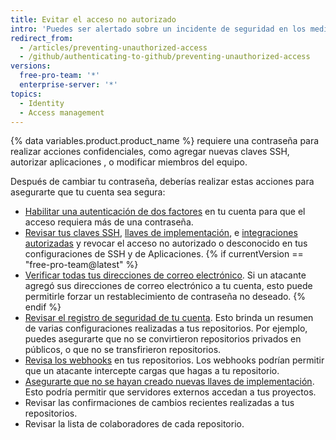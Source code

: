 ```yaml
---
title: Evitar el acceso no autorizado
intro: 'Puedes ser alertado sobre un incidente de seguridad en los medios, como el descubrimiento de [Heartbleed bug](http://heartbleed.com/), o pueden robar tu computadora mientras estás registrado en {% data variables.product.product_location %}. En dichos casos, cambiar tu contraseña previene cualquier acceso futuro no deseado a tu cuenta y a tus proyectos.'
redirect_from:
  - /articles/preventing-unauthorized-access
  - /github/authenticating-to-github/preventing-unauthorized-access
versions:
  free-pro-team: '*'
  enterprise-server: '*'
topics:
  - Identity
  - Access management
---
```

{% data variables.product.product_name %} requiere una contraseña para realizar acciones confidenciales, como agregar nuevas claves SSH, autorizar aplicaciones , o modificar miembros del equipo.

Después de cambiar tu contraseña, deberías realizar estas acciones para asegurarte que tu cuenta sea segura:

- [Habilitar una autenticación de dos factores](/articles/about-two-factor-authentication) en tu cuenta para que el acceso requiera más de una contraseña.
- [Revisar tus claves SSH](/articles/reviewing-your-ssh-keys), [llaves de implementación](/articles/reviewing-your-deploy-keys), e [integraciones autorizadas](/articles/reviewing-your-authorized-integrations) y revocar el acceso no autorizado o desconocido en tus configuraciones de SSH y de Aplicaciones.
{% if currentVersion == "free-pro-team@latest" %}
- [Verificar todas tus direcciones de correo electrónico](/articles/verifying-your-email-address). Si un atacante agregó sus direcciones de correo electrónico a tu cuenta, esto puede permitirle forzar un restablecimiento de contraseña no deseado.
{% endif %}
- [Revisar el registro de seguridad de tu cuenta](/github/authenticating-to-github/reviewing-your-security-log). Esto brinda un resumen de varias configuraciones realizadas a tus repositorios. Por ejemplo, puedes asegurarte que no se convirtieron repositorios privados en públicos, o que no se transfirieron repositorios.
- [Revisa los webhooks](/articles/creating-webhooks) en tus repositorios. Los webhooks podrían permitir que un atacante intercepte cargas que hagas a tu repositorio.
- [Asegurarte que no se hayan creado nuevas llaves de implementación](/guides/managing-deploy-keys/#deploy-keys). Esto podría permitir que servidores externos accedan a tus proyectos.
- Revisar las confirmaciones de cambios recientes realizadas a tus repositorios.
- Revisar la lista de colaboradores de cada repositorio.
